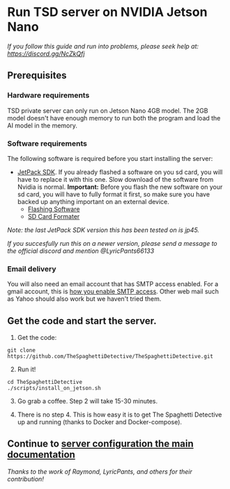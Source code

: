 # Run TSD server on NVIDIA Jetson Nano

*If you follow this guide and run into problems, please seek help at: https://discord.gg/NcZkQfj*

## Prerequisites

### Hardware requirements

TSD private server can only run on Jetson Nano 4GB model. The 2GB model doesn't have enough memory to run both the program and load the AI model in the memory.

### Software requirements

The following software is required before you start installing the server:

- [JetPack SDK](https://developer.nvidia.com/embedded/jetpack). If you already flashed a software on you sd card, you will have to replace it with this one. Slow download of the software from Nvidia is normal. **Important:** Before you flash the new software on your sd card, you will have to fully format it first, so make sure you have backed up anything important on an external device.
  - [Flashing Software](https://www.balena.io/etcher/)
  - [SD Card Formater](https://www.sdcard.org/downloads/formatter/)

*Note: the last JetPack SDK version this has been tested on is jp45.*

*If you succesfully run this on a newer version, please send a message to the official discord and mention @LyricPants66133*

### Email delivery

You will also need an email account that has SMTP access enabled. For a gmail account, this is [how you enable SMTP access](https://support.google.com/accounts/answer/6010255?hl=en). Other web mail such as Yahoo
should also work but we haven't tried them.

## Get the code and start the server.

1. Get the code:

```
git clone https://github.com/TheSpaghettiDetective/TheSpaghettiDetective.git
```

2. Run it!

```
cd TheSpaghettiDetective
./scripts/install_on_jetson.sh
```

3. Go grab a coffee. Step 2 will take 15-30 minutes.

4. There is no step 4. This is how easy it is to get The Spaghetti Detective up and running (thanks to Docker and Docker-compose).

## Continue to [server configuration the main documentation](../README.md#basic-server-configuration)


*Thanks to the work of Raymond, LyricPants, and others for their contribution!*
